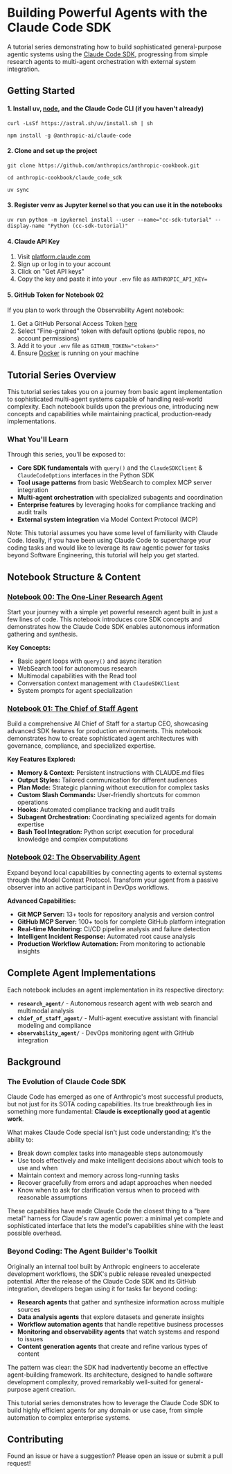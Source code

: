 # Building Powerful Agents with the Claude Code SDK

A tutorial series demonstrating how to build sophisticated general-purpose agentic systems using the [Claude Code SDK](https://github.com/anthropics/claude-code-sdk-python), progressing from simple research agents to multi-agent orchestration with external system integration.

## Getting Started

#### 1. Install uv, [node](https://nodejs.org/en/download/), and the Claude Code CLI (if you haven't already)

```curl -LsSf https://astral.sh/uv/install.sh | sh ```

```npm install -g @anthropic-ai/claude-code```

#### 2. Clone and set up the project

```git clone https://github.com/anthropics/anthropic-cookbook.git ```

```cd anthropic-cookbook/claude_code_sdk```

```uv sync ```

#### 3. Register venv as Jupyter kernel so that you can use it in the notebooks

```uv run python -m ipykernel install --user --name="cc-sdk-tutorial" --display-name "Python (cc-sdk-tutorial)" ```

#### 4. Claude API Key
1. Visit [platform.claude.com](https://platform.claude.com/dashboard)
2. Sign up or log in to your account
3. Click on "Get API keys"
4. Copy the key and paste it into your `.env` file as ```ANTHROPIC_API_KEY=```

#### 5. GitHub Token for Notebook 02
If you plan to work through the Observability Agent notebook:
1. Get a GitHub Personal Access Token [here](https://github.com/settings/personal-access-tokens/new)
2. Select "Fine-grained" token with default options (public repos, no account permissions)
3. Add it to your `.env` file as `GITHUB_TOKEN="<token>"`
4. Ensure [Docker](https://www.docker.com/products/docker-desktop/) is running on your machine

## Tutorial Series Overview

This tutorial series takes you on a journey from basic agent implementation to sophisticated multi-agent systems capable of handling real-world complexity. Each notebook builds upon the previous one, introducing new concepts and capabilities while maintaining practical, production-ready implementations.

### What You'll Learn

Through this series, you'll be exposed to:
- **Core SDK fundamentals** with `query()` and the `ClaudeSDKClient` & `ClaudeCodeOptions` interfaces in the Python SDK
- **Tool usage patterns** from basic WebSearch to complex MCP server integration
- **Multi-agent orchestration** with specialized subagents and coordination
- **Enterprise features** by leveraging hooks for compliance tracking and audit trails
- **External system integration** via Model Context Protocol (MCP)

Note: This tutorial assumes you have some level of familiarity with Claude Code. Ideally, if you have been using Claude Code to supercharge your coding tasks and would like to leverage its raw agentic power for tasks beyond Software Engineering, this tutorial will help you get started.

## Notebook Structure & Content

### [Notebook 00: The One-Liner Research Agent](00_The_one_liner_research_agent.ipynb)

Start your journey with a simple yet powerful research agent built in just a few lines of code. This notebook introduces core SDK concepts and demonstrates how the Claude Code SDK enables autonomous information gathering and synthesis.

**Key Concepts:**
- Basic agent loops with `query()` and async iteration
- WebSearch tool for autonomous research
- Multimodal capabilities with the Read tool
- Conversation context management with `ClaudeSDKClient`
- System prompts for agent specialization

### [Notebook 01: The Chief of Staff Agent](01_The_chief_of_staff_agent.ipynb)

Build a comprehensive AI Chief of Staff for a startup CEO, showcasing advanced SDK features for production environments. This notebook demonstrates how to create sophisticated agent architectures with governance, compliance, and specialized expertise.

**Key Features Explored:**
- **Memory & Context:** Persistent instructions with CLAUDE.md files
- **Output Styles:** Tailored communication for different audiences
- **Plan Mode:** Strategic planning without execution for complex tasks
- **Custom Slash Commands:** User-friendly shortcuts for common operations
- **Hooks:** Automated compliance tracking and audit trails
- **Subagent Orchestration:** Coordinating specialized agents for domain expertise
- **Bash Tool Integration:** Python script execution for procedural knowledge and complex computations

### [Notebook 02: The Observability Agent](02_The_observability_agent.ipynb)

Expand beyond local capabilities by connecting agents to external systems through the Model Context Protocol. Transform your agent from a passive observer into an active participant in DevOps workflows.

**Advanced Capabilities:**
- **Git MCP Server:** 13+ tools for repository analysis and version control
- **GitHub MCP Server:** 100+ tools for complete GitHub platform integration
- **Real-time Monitoring:** CI/CD pipeline analysis and failure detection
- **Intelligent Incident Response:** Automated root cause analysis
- **Production Workflow Automation:** From monitoring to actionable insights

## Complete Agent Implementations

Each notebook includes an agent implementation in its respective directory:
- **`research_agent/`** - Autonomous research agent with web search and multimodal analysis
- **`chief_of_staff_agent/`** - Multi-agent executive assistant with financial modeling and compliance
- **`observability_agent/`** - DevOps monitoring agent with GitHub integration

## Background
### The Evolution of Claude Code SDK

Claude Code has emerged as one of Anthropic's most successful products, but not just for its SOTA coding capabilities. Its true breakthrough lies in something more fundamental: **Claude is exceptionally good at agentic work**.

What makes Claude Code special isn't just code understanding; it's the ability to:
- Break down complex tasks into manageable steps autonomously
- Use tools effectively and make intelligent decisions about which tools to use and when
- Maintain context and memory across long-running tasks
- Recover gracefully from errors and adapt approaches when needed
- Know when to ask for clarification versus when to proceed with reasonable assumptions

These capabilities have made Claude Code the closest thing to a "bare metal" harness for Claude's raw agentic power: a minimal yet complete and sophisticated interface that lets the model's capabilities shine with the least possible overhead.

### Beyond Coding: The Agent Builder's Toolkit

Originally an internal tool built by Anthropic engineers to accelerate development workflows, the SDK's public release revealed unexpected potential. After the release of the Claude Code SDK and its GitHub integration, developers began using it for tasks far beyond coding:

- **Research agents** that gather and synthesize information across multiple sources
- **Data analysis agents** that explore datasets and generate insights
- **Workflow automation agents** that handle repetitive business processes
- **Monitoring and observability agents** that watch systems and respond to issues
- **Content generation agents** that create and refine various types of content

The pattern was clear: the SDK had inadvertently become an effective agent-building framework. Its architecture, designed to handle software development complexity, proved remarkably well-suited for general-purpose agent creation.

This tutorial series demonstrates how to leverage the Claude Code SDK to build highly efficient agents for any domain or use case, from simple automation to complex enterprise systems. 

## Contributing

Found an issue or have a suggestion? Please open an issue or submit a pull request!
